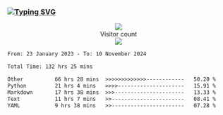 ### <a href="https://git.io/typing-svg"><img src="https://readme-typing-svg.herokuapp.com?font=Fira+Code&pause=1000&width=435&lines=+Hi+%F0%9F%91%8B+There+is+Chenghow" alt="Typing SVG" /></a>
<p align="center"> 
  <img src="https://github-readme-stats.vercel.app/api?username=chenghow&show_icons=true"><br>
  Visitor count<br>
  <img src="https://profile-counter.glitch.me/chenghow/count.svg">
</p>

<!--START_SECTION:waka-->

```txt
From: 23 January 2023 - To: 10 November 2024

Total Time: 132 hrs 25 mins

Other          66 hrs 28 mins  >>>>>>>>>>>>>------------   50.20 %
Python         21 hrs 4 mins   >>>>---------------------   15.91 %
Markdown       17 hrs 38 mins  >>>----------------------   13.33 %
Text           11 hrs 7 mins   >>-----------------------   08.41 %
YAML           9 hrs 38 mins   >>-----------------------   07.28 %
```

<!--END_SECTION:waka-->
